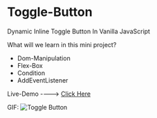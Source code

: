 # Toggle-Button
Dynamic Inline Toggle Button In Vanilla JavaScript

What will we learn in this mini project?
* Dom-Manipulation
* Flex-Box
* Condition
* AddEventListener

Live-Demo ----> [Click Here](https://mohammadrezaei5.github.io/Toggle-Button/)

GIF:
![Toggle Button](https://user-images.githubusercontent.com/92850417/236741509-27f61938-bf4a-4fa3-a693-5f0d52c84e4e.gif)
